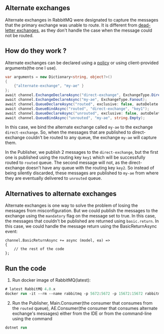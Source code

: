 ## Alternate exchanges
Alternate exchanges in RabbitMQ were designated to capture the messages that the primary exchange was unable to 
route. It is different from [dead-letter exchanges](https://rabbitmq.com/docs/dlx), as they don't handle the case when the message could not be routed.

## How do they work ?
Alternate exchanges can be declared using a [policy](https://rabbitmq.com/docs/parameters#policies) or using client-provided
arguments(the one I use).
```csharp
var arguments = new Dictionary<string, object?>()
{
    {"alternate-exchange", "my-ae" }
};
await channel.ExchangeDeclareAsync("direct-exchange", ExchangeType.Direct, false, false, arguments);
await channel.ExchangeDeclareAsync("my-ae", ExchangeType.Fanout);
await channel.QueueDeclareAsync("routed", exclusive: false, autoDelete: false);
await channel.QueueBindAsync("routed", "direct-exchange", "key1");
await channel.QueueDeclareAsync("unrouted", exclusive: false, autoDelete: false);
await channel.QueueBindAsync("unrouted", "my-ae", string.Empty);
```
In this case, we bind the alternate exchange called `my-ae` to the exchange `direct-exchange`. So, when the messages that
are published to direct-exchange couldn't be routed to any queue, the exchange `my-ae` will capture them.

In the Publisher, we publish 2 messages to the `direct-exchange`, but the first one is published using the routing key
`key1` which will be successfully routed to `routed` queue. The second message will not, as the direct-exchange doesn't 
have any queue with the routing key `key2`. So instead of being silently discarded, these messages are published to `my-ae`
from where they are eventually delivered to `unrouted` queue. 

## Alternatives to alternate exchanges
Alternate exchanges is one way to solve the problem of losing the messages from misconfiguration. But we could publish
the messages to the exchange using the `mandatory` flag on the message set to true. In this case, the messages that couldn't 
be published are returned using `basic.return`. In this case, we could handle the message return using the BasicReturnAsync
event:
```dotnet
channel.BasicReturnAsync += async (model, ea) =>
{
    // the rest of the code
};
```
## Run the code
1) Run docker image of RabbitMQ(latest):
```ps
# latest RabbitMQ 4.0.x
docker run -it --rm --name rabbitmq -p 5672:5672 -p 15672:15672 rabbitmq:4.0-management
```
2) Run the Publisher, Main.Consumer(the consumer that consumes from the `routed` queue), AE.Consumer(the consumer
that consumes alternate exchange's messages) either from the IDE or from the command-line using the command
```ps
dotnet run
```

